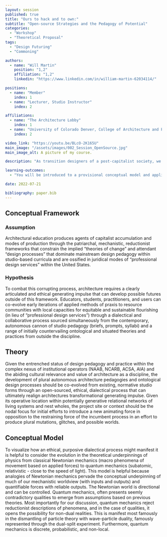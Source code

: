```yaml
---
layout: session
published: true
title: "Ours to hack and to own:"
subtitle: "Open-source Strategies and the Pedagogy of Potential"
categories:
  - "Workshop"
  - "Theoretical Proposal"
tags:
  - "Design Futuring"
  - "Commoning"

authors:
  - name: "Will Martin"
    position: "1,2"
    affiliation: "1,2"
    linkedin: "https://www.linkedin.com/in/william-martin-62034114/"

positions:
  - name: "Member"
    index: 1
  - name: "Lecturer, Studio Instructor"
    index: 2

affiliations:
  - name: "The Architecture Lobby"
    index: 1
  - name: "University of Colorado Denver, College of Architecture and Planning, Denver, Colorado, USA"
    index: 2

video_link: "https://youtu.be/BLcO-2K165U"
main_image: "/assets/images/002_Session_OpenSource.jpg"
main_image_alt: A picture of my course.

description: "As transition designers of a post-capitalist society, we need to be resourced with agile and accessible technologies to facilitate our capacity to rapidly prototype pedagogical systems for structural change. Taking inspiration from open-source software platforms and their communities of builders, in this session participants will be introduced to alternative, radically transparent methods of evolving the incumbent architectural 'studio' and design pedagogy more broadly into an emancipatory technology that can and should be hacked and owned by everyone."

learning-outcomes:
  - "You will be introduced to a provisional conceptual model and applied methods of co-evolving the architectural “studio” into an open-source and emancipatory 'technology' that can and should be hacked and owned and used by everyone."

date: 2022-07-21

bibliography: paper.bib
---
```


## Conceptual Framework

### Assumption

Architectural education produces agents of capitalist accumulation and modes of production through the patriarchal, mechanistic, reductionist frameworks that constrain the implied “theories of change” and attendant “design processes” that dominate mainstream design pedagogy within studio-based curricula and are ossified in juridical modes of “professional design services” within the United States.

### Hypothesis

To combat this corrupting process, architecture requires a clearly articulated and ethical generating impulse that can develop possible futures outside of this framework. Educators, students, practitioners, and users can co-evolve early iterations of applied methods of praxis to resource communities with local capacities for equitable and sustainable flourishing (in lieu of “professional design services”) through a dialectical and collaborative process sourced simultaneously from the contemporary, autonomous cannon of studio pedagogy (briefs, prompts, syllabi) and a range of initially countervailing ontological and situated theories and practices from outside the discipline.

## Theory

Given the entrenched status of design pedagogy and practice within the complex nexus of institutional operators (NAAB, NCARB, ACSA, AIA) and the abiding cultural relevance and value of architecture as a discipline, the development of plural autonomous architecture pedagogies and ontological design processes should be co-evolved from existing, normative studio forms through an open-sourced, ethical, dialectical process that can ultimately realign architectures transformational generating impulse. Given its operative location within potentially generative relational networks of living systems and nest wholes, the project site or context should be the nodal focus for initial efforts to introduce a new animating force in opposition to the restraining force of the incumbent process in an effort to produce plural mutations, glitches, and possible worlds.

## Conceptual Model

To visualize how an ethical, purposive dialectical process might manifest it is helpful to consider the evolution in the theoretical underpinnings of physics from classical Newtonian mechanics (macro phenomena of movement based on applied forces) to quantum mechanics (subatomic, relativistic - close to the speed of light). This model is helpful because analogies of Newtonian mechanics pervade the conceptual underpinning of much of our mechanistic worldview (with inputs and outputs) and quantifiable forces with reliable outputs. The Newtonian world is directional and can be controlled. Quantum mechanics, often presents seemly contradictory qualities to emerge from assumptions based on previous theories. Most importantly for our discussion, quantum mechanics reject reductionist descriptions of phenomena, and in the case of qualities, it opens the possibility for non-dual realities. This is manifest most famously in the dismantling of particle theory with wave-particle duality, famously represented through the dual-split experiment. Furthermore, quantum mechanics is discrete, probabilistic, and non-local.

​
